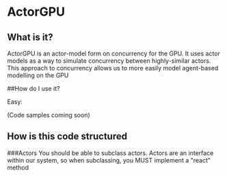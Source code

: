 # ActorGPU
## What is it?
ActorGPU is an actor-model form on concurrency for the GPU. It uses actor models as a way to simulate concurrency between highly-similar actors. This approach to concurrency allows us to more easily model agent-based modelling on the GPU

##How do I use it?

Easy:

(Code samples coming soon)


## How is this code structured
###Actors
You should be able to subclass actors. Actors are an interface within our system, so when subclassing, you MUST implement a "react" method

